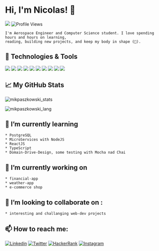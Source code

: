 # Hi, I'm Nicolas! 👋

![](https://visitor-badge.glitch.me/badge?page_id=mikpaszkowski.mikpaszkowski)
![Profile Views](http://img.shields.io/badge/Profile%20Views-169-blue)
```
I'm Aerospace Engineer and Computer Science student. I love spending hours and hours on learning, 
reading, building new projects, and keep my body in shape (🤣). 
```
## 🔧 Technologies & Tools
![](https://img.shields.io/badge/Code-Vue-informational?style=flat&logo=vue.js&logoColor=white&color=2ecc71)
![](https://img.shields.io/badge/Code-React-informational?style=flat&logo=react&logoColor=white&color=2ecc71)
![](https://img.shields.io/badge/Code-JavaScript-informational?style=flat&logo=javascript&logoColor=white&color=2ecc71)
![](https://img.shields.io/badge/Tools-MySQL-informational?style=flat&logo=mysql&logoColor=white&color=2ecc71)
![](https://img.shields.io/badge/Code-Java-informational?style=flat&logo=java&logoColor=white&color=2ecc71)
![](https://img.shields.io/badge/Code-Node.js-informational?style=flat&logo=node.js&logoColor=white&color=2ecc71)
![](https://img.shields.io/badge/Tools-MongoDB-informational?style=flat&logo=mongodb&logoColor=white&color=2ecc71)
![](https://img.shields.io/badge/Tools-Firebase-informational?style=flat&logo=firebase&logoColor=white&color=2ecc71)
![](https://img.shields.io/badge/Editor-IntelliJ_IDEA-informational?style=flat&logo=intellij-idea&logoColor=white&color=2ecc71)
![](https://img.shields.io/badge/Editor-Visual_Studio_Code-informational?style=flat&logo=visual-studio&logoColor=white&color=2ecc71)

## 📈 My GitHub Stats

<p align="left"> <img src="https://github-readme-stats.vercel.app/api?username=mikpaszkowski&show_icons=true&theme=gotham" alt="mikpaszkowski_stats" />
  <p align="left"> <img src="https://github-readme-stats.vercel.app/api/top-langs/?username=mikpaszkowski&layout=compact&theme=gotham" alt="mikpaszkowski_lang" />

## 🌱 I’m currently learning 
```
* PostgreSQL
* MicroServices with NodeJS
* ReactJS
* TypeScript
* Domain-Drive-Design, some testing with Mocha nad Chai
```
## 🔭 I’m currently working on
```
* financial-app
* weather-app
* e-commerce shop
```
<!--
## 👨‍💻 How I spent my time this week:

[![willianrod's wakatime stats](https://github-readme-stats.vercel.app/api/wakatime?username=mikpaszkowski)](https://github.com/anuraghazra/github-readme-stats)
-->
## 👯 I’m looking to collaborate on :
```
* interesting and challanging web-dev projects
```
## 📫 How to reach me:
  [![Linkedin][1.1]][1]
   [![Twitter][1.2]][2]
   [![HackerRank][3.1]][3]
   [![Instagram][4.1]][4]
  
<!--
**mikpaszkowski/mikpaszkowski** is a ✨ _special_ ✨ repository because its `README.md` (this file) appears on your GitHub profile.

Here are some ideas to get you started:

- 🔭 I’m currently working on ...
- 🌱 I’m currently learning ...
- 👯 I’m looking to collaborate on ...
- 🤔 I’m looking for help with ...
- 💬 Ask me about ...
- 📫 How to reach me: ...
- 😄 Pronouns: ...
- ⚡ Fun fact: ...
-->


[1]: https://linkedin.com/in/paszkowski-mikolaj
[1.1]: https://img.shields.io/badge/Linkedin-informational?style=flat&logo=linkedin&logoColor=white&color=0e76a8
[2]: https://twitter.com/paszkowskidev
[1.2]: https://img.shields.io/badge/Twitter-informational?style=flat&logo=twitter&logoColor=white&color=1da1f2
[3]: https://www.hackerrank.com/paszkowski_miko1
[3.1]: https://img.shields.io/badge/HackerRank-informational?style=flat&logo=hackerrank&logoColor=white&color=#2ec866
[4]: https://www.instagram.com/nicolas.paszkowski/
[4.1]: https://img.shields.io/badge/Instagram-informational?style=flat&logo=instagram&logoColor=white&color=#de0a93
